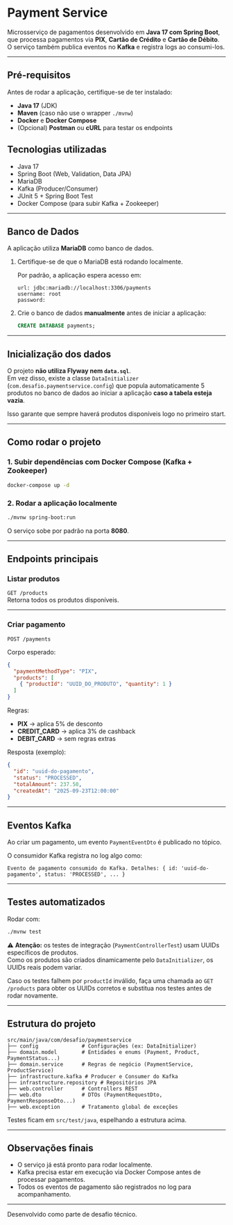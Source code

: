 # Payment Service

Microsserviço de pagamentos desenvolvido em **Java 17 com Spring Boot**, que processa pagamentos via **PIX**, **Cartão de Crédito** e **Cartão de Débito**.  
O serviço também publica eventos no **Kafka** e registra logs ao consumi-los.

---
## Pré-requisitos

Antes de rodar a aplicação, certifique-se de ter instalado:

- **Java 17** (JDK)
- **Maven** (caso não use o wrapper `./mvnw`)
- **Docker** e **Docker Compose**
- (Opcional) **Postman** ou **cURL** para testar os endpoints

## Tecnologias utilizadas
- Java 17
- Spring Boot (Web, Validation, Data JPA)
- MariaDB
- Kafka (Producer/Consumer)
- JUnit 5 + Spring Boot Test
- Docker Compose (para subir Kafka + Zookeeper)

---
## Banco de Dados

A aplicação utiliza **MariaDB** como banco de dados.

1. Certifique-se de que o MariaDB está rodando localmente.

   Por padrão, a aplicação espera acesso em:

   ```
   url: jdbc:mariadb://localhost:3306/payments
   username: root
   password: 
   ```

2. Crie o banco de dados **manualmente** antes de iniciar a aplicação:

   ```sql
   CREATE DATABASE payments;
   ```

---

## Inicialização dos dados
O projeto **não utiliza Flyway nem `data.sql`**.  
Em vez disso, existe a classe `DataInitializer` (`com.desafio.paymentservice.config`) que popula automaticamente 5 produtos no banco de dados ao iniciar a aplicação **caso a tabela esteja vazia**.

Isso garante que sempre haverá produtos disponíveis logo no primeiro start.

---

## Como rodar o projeto

### 1. Subir dependências com Docker Compose (Kafka + Zookeeper)
```bash
docker-compose up -d
```

### 2. Rodar a aplicação localmente
```bash
./mvnw spring-boot:run
```

O serviço sobe por padrão na porta **8080**.

---

## Endpoints principais

### Listar produtos
`GET /products`  
Retorna todos os produtos disponíveis.

---

### Criar pagamento
`POST /payments`  

Corpo esperado:
```json
{
  "paymentMethodType": "PIX",
  "products": [
    { "productId": "UUID_DO_PRODUTO", "quantity": 1 }
  ]
}
```

Regras:
- **PIX** → aplica 5% de desconto  
- **CREDIT_CARD** → aplica 3% de cashback  
- **DEBIT_CARD** → sem regras extras  

Resposta (exemplo):
```json
{
  "id": "uuid-do-pagamento",
  "status": "PROCESSED",
  "totalAmount": 237.50,
  "createdAt": "2025-09-23T12:00:00"
}
```

---

## Eventos Kafka

Ao criar um pagamento, um evento `PaymentEventDto` é publicado no tópico.  

O consumidor Kafka registra no log algo como:
```
Evento de pagamento consumido do Kafka. Detalhes: { id: 'uuid-do-pagamento', status: 'PROCESSED', ... }
```

---

## Testes automatizados

Rodar com:
```bash
./mvnw test
```

⚠️ **Atenção:** os testes de integração (`PaymentControllerTest`) usam UUIDs específicos de produtos.  
Como os produtos são criados dinamicamente pelo `DataInitializer`, os UUIDs reais podem variar.  

 Caso os testes falhem por `productId` inválido, faça uma chamada ao `GET /products` para obter os UUIDs corretos e substitua nos testes antes de rodar novamente.

---

##  Estrutura do projeto

```
src/main/java/com/desafio/paymentservice
├── config              # Configurações (ex: DataInitializer)
├── domain.model        # Entidades e enums (Payment, Product, PaymentStatus...)
├── domain.service      # Regras de negócio (PaymentService, ProductService)
├── infrastructure.kafka # Producer e Consumer do Kafka
├── infrastructure.repository # Repositórios JPA
├── web.controller      # Controllers REST
├── web.dto             # DTOs (PaymentRequestDto, PaymentResponseDto...)
├── web.exception       # Tratamento global de exceções
```

Testes ficam em `src/test/java`, espelhando a estrutura acima.

---

## Observações finais

- O serviço já está pronto para rodar localmente.  
- Kafka precisa estar em execução via Docker Compose antes de processar pagamentos.  
- Todos os eventos de pagamento são registrados no log para acompanhamento.

---
 Desenvolvido como parte de desafio técnico.
